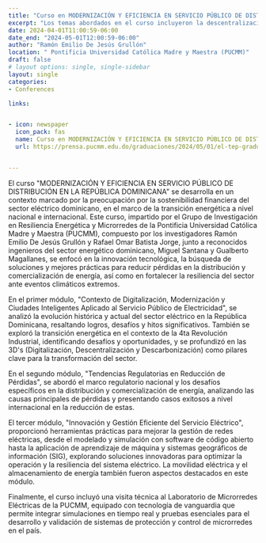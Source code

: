 ```yaml
---
title: "Curso en MODERNIZACIÓN Y EFICIENCIA EN SERVICIO PÚBLICO DE DISTRIBUCIÓN EN LA REPÚBLICA DOMINICANA"
excerpt: "Los temas abordados en el curso incluyeron la descentralización de los sistemas eléctricos, la transición energética, políticas orientadas a la reducción de emisiones de carbono y casos de éxito en la reducción de pérdidas en sistemas de distribución eléctrica a nivel internacional. También se abordó el uso de herramientas tecnológicas como el modelado y la simulación en la planificación, diseño y operación de redes eléctricas y el aprendizaje automático aplicado a la reducción de pérdidas entre otros."
date: 2024-04-01T11:00:59-06:00
date_end: "2024-05-01T12:00:59-06:00"
author: "Ramón Emilio De Jesús Grullón"
location: " Pontificia Universidad Católica Madre y Maestra (PUCMM)"
draft: false
# layout options: single, single-sidebar
layout: single
categories:
- Conferences

links:


- icon: newspaper
  icon_pack: fas
  name: Curso en MODERNIZACIÓN Y EFICIENCIA EN SERVICIO PÚBLICO DE DISTRIBUCIÓN EN LA REPÚBLICA DOMINICANA
  url: https://prensa.pucmm.edu.do/graduaciones/2024/05/01/el-tep-gradua-a-26-participantes-en-capacitacion-para-modernizar-distribucion-electrica/


---
```


El curso "MODERNIZACIÓN Y EFICIENCIA EN SERVICIO PÚBLICO DE DISTRIBUCIÓN EN LA REPÚBLICA DOMINICANA" se desarrolla en un contexto marcado por la preocupación por la sostenibilidad financiera del sector eléctrico dominicano, en el marco de la transición energética a nivel nacional e internacional. Este curso, impartido por el Grupo de Investigación en Resiliencia Energética y Microrredes de la Pontificia Universidad Católica Madre y Maestra (PUCMM), compuesto por los investigadores Ramón Emilio De Jesús Grullón y Rafael Omar Batista Jorge, junto a reconocidos ingenieros del sector energético dominicano, Miguel Santana y Gualberto Magallanes, se enfocó en la innovación tecnológica, la búsqueda de soluciones y mejores prácticas para reducir pérdidas en la distribución y comercialización de energía, así como en fortalecer la resiliencia del sector ante eventos climáticos extremos.

En el primer módulo, "Contexto de Digitalización, Modernización y Ciudades Inteligentes Aplicado al Servicio Público de Electricidad", se analizó la evolución histórica y actual del sector eléctrico en la República Dominicana, resaltando logros, desafíos y hitos significativos. También se exploró la transición energética en el contexto de la 4ta Revolución Industrial, identificando desafíos y oportunidades, y se profundizó en las 3D's (Digitalización, Descentralización y Descarbonización) como pilares clave para la transformación del sector.

En el segundo módulo, "Tendencias Regulatorias en Reducción de Pérdidas", se abordó el marco regulatorio nacional y los desafíos específicos en la distribución y comercialización de energía, analizando las causas principales de pérdidas y presentando casos exitosos a nivel internacional en la reducción de estas.

El tercer módulo, "Innovación y Gestión Eficiente del Servicio Eléctrico", proporcionó herramientas prácticas para mejorar la gestión de redes eléctricas, desde el modelado y simulación con software de código abierto hasta la aplicación de aprendizaje de máquina y sistemas geográficos de información (SIG), explorando soluciones innovadoras para optimizar la operación y la resiliencia del sistema eléctrico. La movilidad eléctrica y el almacenamiento de energía también fueron aspectos destacados en este módulo.

Finalmente, el curso incluyó una visita técnica al Laboratorio de Microrredes Eléctricas de la PUCMM, equipado con tecnología de vanguardia que permite integrar simulaciones en tiempo real y pruebas esenciales para el desarrollo y validación de sistemas de protección y control de microrredes en el país.
